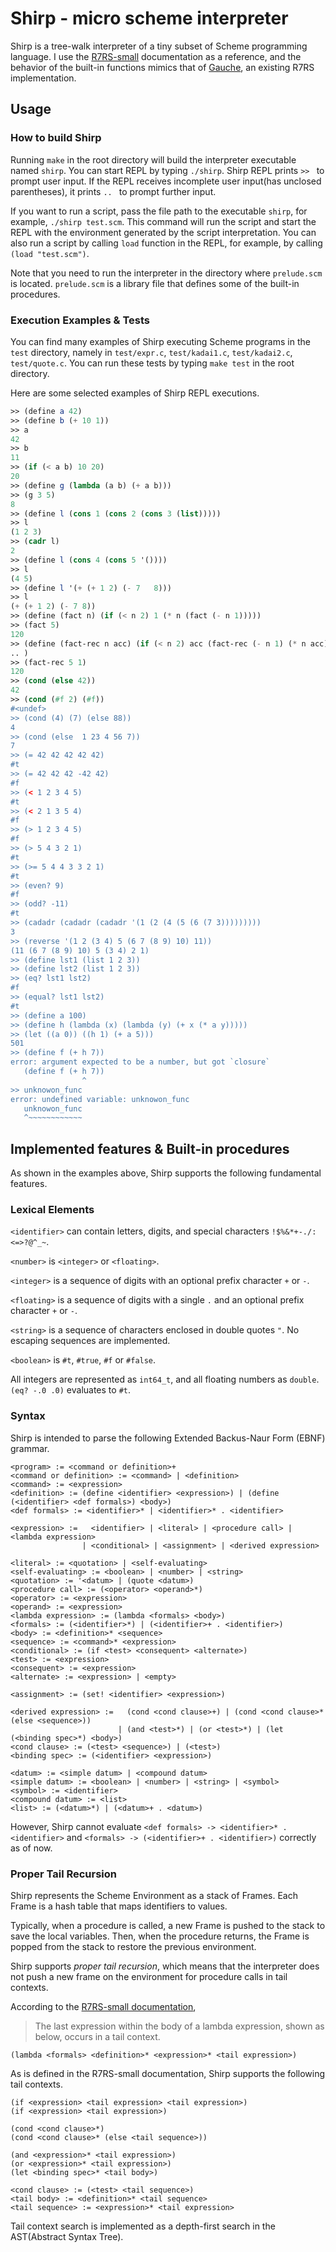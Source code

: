 # Shirp - micro scheme interpreter

Shirp is a tree-walk interpreter of a tiny subset of Scheme programming language.
I use the [R7RS-small](https://small.r7rs.org/) documentation as a reference, and the behavior of the built-in functions mimics that of [Gauche](http://practical-scheme.net/gauche/index.html), an existing R7RS implementation.

## Usage

### How to build Shirp

Running `make` in the root directory will build the interpreter executable named `shirp`. You can start REPL by typing `./shirp`.
Shirp REPL prints `>> ` to prompt user input.
If the REPL receives incomplete user input(has unclosed parentheses), it prints `.. ` to prompt further input.

If you want to run a script, pass the file path to the executable `shirp`, for example, `./shirp test.scm`.
This command will run the script and start the REPL with the environment generated by the script interpretation.
You can also run a script by calling `load` function in the REPL, for example, by calling `(load "test.scm")`.

Note that you need to run the interpreter in the directory where `prelude.scm` is located.
`prelude.scm` is a library file that defines some of the built-in procedures.

### Execution Examples & Tests

You can find many examples of Shirp executing Scheme programs in the `test` directory, namely in `test/expr.c`, `test/kadai1.c`, `test/kadai2.c`, `test/quote.c`.
You can run these tests by typing `make test` in the root directory.

Here are some selected examples of Shirp REPL executions.

```scheme
>> (define a 42)
>> (define b (+ 10 1))
>> a
42
>> b
11
>> (if (< a b) 10 20)
20
>> (define g (lambda (a b) (+ a b)))
>> (g 3 5)
8
>> (define l (cons 1 (cons 2 (cons 3 (list)))))
>> l
(1 2 3)
>> (cadr l)
2
>> (define l (cons 4 (cons 5 '())))
>> l
(4 5)
>> (define l '(+ (+ 1 2) (- 7   8)))
>> l
(+ (+ 1 2) (- 7 8))
>> (define (fact n) (if (< n 2) 1 (* n (fact (- n 1)))))
>> (fact 5)
120
>> (define (fact-rec n acc) (if (< n 2) acc (fact-rec (- n 1) (* n acc)))
.. )
>> (fact-rec 5 1)
120
>> (cond (else 42))
42
>> (cond (#f 2) (#f))
#<undef>
>> (cond (4) (7) (else 88))
4
>> (cond (else  1 23 4 56 7))
7
>> (= 42 42 42 42 42)
#t
>> (= 42 42 42 -42 42)
#f
>> (< 1 2 3 4 5)
#t
>> (< 2 1 3 5 4)
#f
>> (> 1 2 3 4 5)
#f
>> (> 5 4 3 2 1)
#t
>> (>= 5 4 4 3 3 2 1)
#t
>> (even? 9)
#f
>> (odd? -11)
#t
>> (cadadr (cadadr (cadadr '(1 (2 (4 (5 (6 (7 3)))))))))
3
>> (reverse '(1 2 (3 4) 5 (6 7 (8 9) 10) 11))
(11 (6 7 (8 9) 10) 5 (3 4) 2 1)
>> (define lst1 (list 1 2 3))
>> (define lst2 (list 1 2 3))
>> (eq? lst1 lst2)
#f
>> (equal? lst1 lst2)
#t
>> (define a 100)
>> (define h (lambda (x) (lambda (y) (+ x (* a y)))))
>> (let ((a 0)) ((h 1) (+ a 5)))
501
>> (define f (+ h 7))
error: argument expected to be a number, but got `closure`
   (define f (+ h 7))
                ^
>> unknowon_func
error: undefined variable: unknowon_func
   unknowon_func
   ^~~~~~~~~~~~~
```

## Implemented features & Built-in procedures

As shown in the examples above, Shirp supports the following fundamental features.

### Lexical Elements

`<identifier>` can contain letters, digits, and special characters `!$%&*+-./:<=>?@^_~`.

`<number>` is `<integer>` or `<floating>`.

`<integer>` is a sequence of digits with an optional prefix character `+` or `-`.

`<floating>` is a sequence of digits with a single `.` and an optional prefix character `+` or `-`.

`<string>` is a sequence of characters enclosed in double quotes `"`. No escaping sequences are implemented.

`<boolean>` is `#t`, `#true`, `#f` or `#false`.

All integers are represented as `int64_t`, and all floating numbers as `double`.
`(eq? -.0 .0)` evaluates to `#t`.

### Syntax

Shirp is intended to parse the following Extended Backus-Naur Form (EBNF) grammar.

```ebnf
<program> := <command or definition>+
<command or definition> := <command> | <definition>
<command> := <expression>
<definition> := (define <identifier> <expression>) | (define (<identifier> <def formals>) <body>)
<def formals> := <identifier>* | <identifier>* . <identifier>

<expression> :=   <identifier> | <literal> | <procedure call> | <lambda expression>
                | <conditional> | <assignment> | <derived expression>

<literal> := <quotation> | <self-evaluating>
<self-evaluating> := <boolean> | <number> | <string>
<quotation> := '<datum> | (quote <datum>)
<procedure call> := (<operator> <operand>*)
<operator> := <expression>
<operand> := <expression>
<lambda expression> := (lambda <formals> <body>)
<formals> := (<identifier>*) | (<identifier>+ . <identifier>)
<body> := <definition>* <sequence>
<sequence> := <command>* <expression>
<conditional> := (if <test> <consequent> <alternate>)
<test> := <expression>
<consequent> := <expression>
<alternate> := <expression> | <empty>

<assignment> := (set! <identifier> <expression>)

<derived expression> :=   (cond <cond clause>+) | (cond <cond clause>* (else <sequence>))
                        | (and <test>*) | (or <test>*) | (let (<binding spec>*) <body>)
<cond clause> := (<test> <sequence>) | (<test>)
<binding spec> := (<identifier> <expression>)

<datum> := <simple datum> | <compound datum>
<simple datum> := <boolean> | <number> | <string> | <symbol>
<symbol> := <identifier>
<compound datum> := <list>
<list> := (<datum>*) | (<datum>+ . <datum>)
```

However, Shirp cannot evaluate `<def formals> -> <identifier>* . <identifier>` and
`<formals> -> (<identifier>+ . <identifier>)` correctly as of now.

### Proper Tail Recursion

Shirp represents the Scheme Environment as a stack of Frames. Each Frame is a hash table that maps identifiers to values.

Typically, when a procedure is called, a new Frame is pushed to the stack to save the local variables.
Then, when the procedure returns, the Frame is popped from the stack to restore the previous environment.

Shirp supports _proper tail recursion_, which means that the interpreter does not push a new frame on the environment for procedure calls in tail contexts.

According to the [R7RS-small documentation](https://small.r7rs.org/attachment/r7rs.pdf),

> The last expression within the body of a lambda expression, shown as <tail expression> below, occurs in a tail context.

```
(lambda <formals> <definition>* <expression>* <tail expression>)
```

As is defined in the R7RS-small documentation, Shirp supports the following tail contexts.

```
(if <expression> <tail expression> <tail expression>)
(if <expression> <tail expression>)

(cond <cond clause>*)
(cond <cond clause>* (else <tail sequence>))

(and <expression>* <tail expression>)
(or <expression>* <tail expression>)
(let <binding spec>* <tail body>)

<cond clause> := (<test> <tail sequence>)
<tail body> := <definition>* <tail sequence>
<tail sequence> := <expression>* <tail expression>
```

Tail context search is implemented as a depth-first search in the AST(Abstract Syntax Tree).
